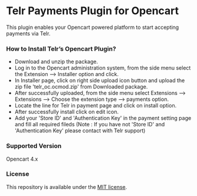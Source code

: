 # Telr Payments Plugin for Opencart #

This plugin enables your Opencart powered platform to start accepting payments via Telr.

### How to Install Telr’s Opencart Plugin? ###

* Download and unzip the package.
* Log in to the Opencart administration system, from the side menu select the Extension --> Installer option and click.
* In Installer page, click on right side upload icon button and upload the zip file 'telr_oc.ocmod.zip' from Downloaded package.
* After successfully uploaded, from the side menu select Extensions --> Extensions --> Choose the extension type --> payments option.
* Locate the line for Telr in payment page and click on install option.
* After successfully install click on edit icon.
* Add your 'Store ID' and 'Authentication Key' in the payment setting page and fill all required fileds (Note : If you have not 'Store ID' and 'Authentication Key' please contact with Telr support)

### Supported Version ###
Opencart 4.x

### License ###

This repository is available under the [MIT license](LICENSE).